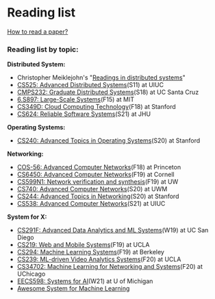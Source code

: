 # Reading list

[How to read a paper?](https://web.stanford.edu/class/ee384m/Handouts/HowtoReadPaper.pdf)

### **Reading list by topic:**

**Distributed System:**

* Christopher Meiklejohn's "[Readings in distributed systems](http://christophermeiklejohn.com/distributed/systems/2013/07/12/readings-in-distributed-systems.html)"
* [CS525: Advanced Distributed Systems](https://courses.engr.illinois.edu/cs525/sp2011/sched.htm)\(S11\) at UIUC
* [CMPS232: Graduate Distributed Systems](https://github.com/palvaro/CMPS232-Spring18/blob/master/readings.md)\(S18\) at UC Santa Cruz
* [6.S897: Large-Scale Systems](https://cs.stanford.edu/~matei/courses/2015/6.S897/)\(F15\) at MIT
* [CS349D: Cloud Computing Technology](http://web.stanford.edu/class/cs349d/)\(F18\) at Stanford
* [CS624: Reliable Software Systems](https://www.cs.jhu.edu/~huang/cs624/spring21/syllabus.html)\(S21\) at JHU

**Operating Systems:**

* [CS240: Advanced Topics in Operating Systems](http://web.stanford.edu/class/cs240/)\(S20\) at Stanford

**Networking:**

* [COS-56: Advanced Computer Networks](https://www.cs.princeton.edu/courses/archive/fall18/cos561/syllabus.html)\(F18\) at Princeton
* [CS6450: Advanced Computer Networks](https://www.cs.cornell.edu/courses/cs6450/2019fa/)\(F19\) at Cornell
* [CS599N1: Network verification and synthesis](https://courses.cs.washington.edu/courses/cse599n1/19au/index.shtml)\(F19\) at UW
* [CS740: Advanced Computer Networks](http://pages.cs.wisc.edu/~akella/CS740/S20/papers.html)\(S20\) at UWM
* [CS244: Advanced Topics in Networking](http://web.stanford.edu/class/cs244/)\(S20\) at Stanford
* [CS538: Advanced Computer Networks](https://courses.engr.illinois.edu/cs538/sp2021/)\(S21\) at UIUC

**System for X:**

* [CS291F: Advanced Data Analytics and ML Systems](http://cseweb.ucsd.edu/classes/wi19/cse291-f/schedule.html)\(W19\) at UC San Diego
* [CS219: Web and Mobile Systems](http://web.cs.ucla.edu/~ravi/CS219_F19/)\(F19\) at UCLA
* [CS294: Machine Learning Systems](https://ucbrise.github.io/cs294-ai-sys-fa19/)\(F19\) at Berkeley
* [CS239: ML-driven Video Analytics Systems](http://web.cs.ucla.edu/~ravi/CS239_F20/)\(F20\) at UCLA
* [CS34702: Machine Learning for Networking and Systems](https://people.cs.uchicago.edu/~junchenj/34702-f20/)\(F20\) at UChicago
* [EECS598: Systems for AI](https://github.com/mosharaf/eecs598/tree/w21-ai)\(W21\) at U of Michigan
* [Awesome System for Machine Learning](https://github.com/HuaizhengZhang/Awesome-System-for-Machine-Learning)

 



